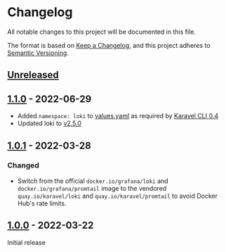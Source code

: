 # Changelog

All notable changes to this project will be documented in this file.

The format is based on [Keep a Changelog](https://keepachangelog.com/en/1.0.0/),
and this project adheres to [Semantic Versioning](https://semver.org/spec/v2.0.0.html).

## [Unreleased]

## [1.1.0] - 2022-06-29

- Added `namespace: loki` to [values.yaml](chart/values.yaml) as required by [Karavel CLI 0.4](https://github.com/karavel-io/cli/releases/tag/v0.4.0)
- Updated loki to [v2.5.0](https://github.com/grafana/loki/releases/tag/v2.5.0)

## [1.0.1] - 2022-03-28

### Changed

- Switch from the official `docker.io/grafana/loki` and `docker.io/grafana/promtail` image to the vendored `quay.io/karavel/loki` and `quay.io/karavel/promtail` to avoid Docker Hub's rate limits.

## [1.0.0] - 2022-03-22

Initial release

[unreleased]: https://github.com/karavel-io/platform-component-loki/compare/1.1.0...HEAD
[1.1.0]: https://github.com/karavel-io/platform-component-loki/compare/1.0.1...1.1.0
[1.0.1]: https://github.com/karavel-io/platform-component-loki/compare/1.0.0...1.0.1
[1.0.0]: https://github.com/karavel-io/platform-component-loki/releases/tag/1.0.0
